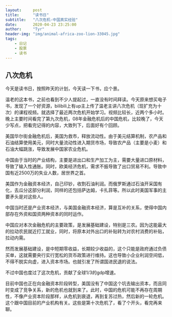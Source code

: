```yaml
---
layout:     post
title:      "读书日"
subtitle:   "八次危机-中国真实经验"
date:       2020-04-23 23:25:00
author:     "Tyr"
header-img: "img/animal-africa-zoo-lion-33045.jpg"
tags:
    - 日记
    - 股票
    - 读书
---
```


## 八次危机

今天是读书日，按照昨天的计划，今天读一下书，应个景。

温老的这本书，之前也看到不少人提起过，一直没有时间拜读。今天原来想买电子书，发现了一个好资源，bilibili上有up主上传了温老主讲八次危机（现扩充为十次）的课程视频。就选择了最近两次危机开始学习。视频比较长，近两个多小时。晚上主要时间看完了第九次危机，08年金融危机后的中国危机，比较晚了，今天少写点，把看完记得的内容，大致列下，后面好有个回顾。

美国华尔街金融危机后，美国为救市，释放流动性。由于美元结算机制，农产品和石油结算使用美元，同时大量流动性进入期货市场，导致农产品（主要是小麦）和石油大幅跳涨，导致发展中国家农业危机。

中国由于当时的产业结构，主要是进出口和生产加工为主，需要大量进口原材料，导致了输入性通胀。同时，欧美经济危机，需求不振导致了出口贸易不利。导致中国有近2500万的失业人数，居世界之首。

美国作为金融资本经济，自己印钞，收割石油利润。而俄罗斯通过石油开采国有化，去瓜分这部分利润，同样的还包括萨达姆，卡扎菲等。所以此时美国军事的主要矛头是对这些人。

中国当时还是产业资本经济，与美国金融资本经济，算是互补的关系，使得中国内部存在外资和国资两种资本的同时运作。

中国应对本次金融危机的主要政策，是发展基础建设，特别是三农。因为这能最大的拉动农民就近打工就业，同时，将原本对外出口的补贴转为对农村消费的补贴，拉动内需。

然而发展基础建设，是中短期零收益，长期较少收益的，这个只能是政府通过负债买单，这就需要央行实行宽松的货币政策进行维持。这也导致小企业利润空间低，不得不脱实向虚，进入资本市场。也就引发了所谓国进民退的说法。

不过中国也度过了这次危机，贡献了全球1/3的gdp增速。

目前中国也正在向金融资本阶段转型，美国没有了中国这个坑去输出资本，而且同时变成了竞争关系，新的危机也就到来了。此时，中国的危机可能不再存在周期性，不像产业资本阶段那样，从危机到衰退，再到复苏过热，然后新的一轮危机。这个跟中国目前的产业机构有关。这些是第十次危机了，看了个开头，看完再来聊。